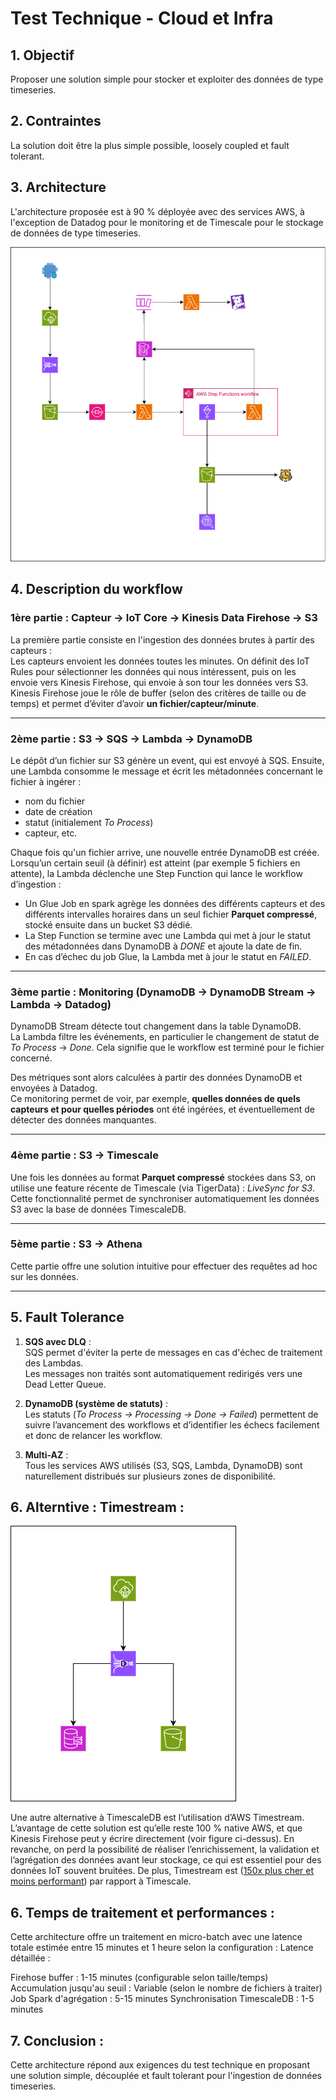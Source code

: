 # Test Technique - Cloud et Infra

## 1. Objectif

Proposer une solution simple pour stocker et exploiter des données de type timeseries.

## 2. Contraintes

La solution doit être la plus simple possible, loosely coupled et fault tolerant.

## 3. Architecture

L'architecture proposée est à 90 % déployée avec des services AWS, à l'exception de Datadog pour le monitoring et de Timescale pour le stockage de données de type timeseries.  

![Architecture](Architecture.png)

## 4. Description du workflow

### 1ère partie : Capteur → IoT Core → Kinesis Data Firehose → S3

La première partie consiste en l'ingestion des données brutes à partir des capteurs :  
Les capteurs envoient les données toutes les minutes. On définit des IoT Rules pour sélectionner les données qui nous intéressent, puis on les envoie vers Kinesis Firehose, qui envoie à son tour les données vers S3.  
Kinesis Firehose joue le rôle de buffer (selon des critères de taille ou de temps) et permet d’éviter d’avoir **un fichier/capteur/minute**.

---

### 2ème partie : S3 → SQS → Lambda → DynamoDB

Le dépôt d’un fichier sur S3 génère un event, qui est envoyé à SQS. Ensuite, une Lambda consomme le message et écrit les métadonnées concernant le fichier à ingérer :  
- nom du fichier  
- date de création  
- statut (initialement *To Process*)  
- capteur, etc.  

Chaque fois qu'un fichier arrive, une nouvelle entrée DynamoDB est créée.  
Lorsqu’un certain seuil (à définir) est atteint (par exemple 5 fichiers en attente), la Lambda déclenche une Step Function qui lance le workflow d’ingestion :  

- Un Glue Job en spark agrège les données des différents capteurs et des différents intervalles horaires dans un seul fichier **Parquet compressé**, stocké ensuite dans un bucket S3 dédié.  
- La Step Function se termine avec une Lambda qui met à jour le statut des métadonnées dans DynamoDB à *DONE* et ajoute la date de fin.  
- En cas d’échec du job Glue, la Lambda met à jour le statut en *FAILED*.  


---

### 3ème partie : Monitoring (DynamoDB → DynamoDB Stream → Lambda → Datadog)

DynamoDB Stream détecte tout changement dans la table DynamoDB.  
La Lambda filtre les événements, en particulier le changement de statut de *To Process* → *Done*. Cela signifie que le workflow est terminé pour le fichier concerné.  

Des métriques sont alors calculées à partir des données DynamoDB et envoyées à Datadog.  
Ce monitoring permet de voir, par exemple, **quelles données de quels capteurs et pour quelles périodes** ont été ingérées, et éventuellement de détecter des données manquantes.

---

### 4ème partie : S3 → Timescale

Une fois les données au format **Parquet compressé** stockées dans S3, on utilise une feature récente de Timescale (via TigerData) : *LiveSync for S3*.  
Cette fonctionnalité permet de synchroniser automatiquement les données S3 avec la base de données TimescaleDB.

---

### 5ème partie : S3 → Athena

Cette partie offre une solution intuitive pour effectuer des requêtes ad hoc sur les données.

---

## 5. Fault Tolerance

1. **SQS avec DLQ** :  
   SQS permet d'éviter la perte de messages en cas d'échec de traitement des Lambdas.  
   Les messages non traités sont automatiquement redirigés vers une Dead Letter Queue.

2. **DynamoDB (système de statuts)** :  
   Les statuts (*To Process → Processing → Done → Failed*) permettent de suivre l’avancement des workflows et d’identifier les échecs facilement et donc de relancer les workflow.

3. **Multi-AZ** :  
   Tous les services AWS utilisés (S3, SQS, Lambda, DynamoDB) sont naturellement distribués sur plusieurs zones de disponibilité.

## 6. Alterntive : Timestream :

![Architecture](Alternative_Architecture.png)


Une autre alternative à TimescaleDB est l’utilisation d’AWS Timestream. L’avantage de cette solution est qu’elle reste 100 % native AWS, et que Kinesis Firehose peut y écrire directement (voir figure ci-dessus). En revanche, on perd la possibilité de réaliser l’enrichissement, la validation et l’agrégation des données avant leur stockage, ce qui est essentiel pour des données IoT souvent bruitées. De plus, Timestream est ([150x plus cher et moins performant](https://www.tigerdata.com/blog/timescaledb-vs-amazon-timestream-6000x-higher-inserts-175x-faster-queries-220x-cheaper#about-timescaledb-and-amazon-timestream)) par rapport à Timescale.


## 6. Temps de traitement et performances :
Cette architecture offre un traitement en micro-batch avec une latence totale estimée entre 15 minutes et 1 heure selon la configuration :
Latence détaillée :

Firehose buffer : 1-15 minutes (configurable selon taille/temps)
Accumulation jusqu'au seuil : Variable (selon le nombre de fichiers à traiter)
Job Spark d'agrégation : 5-15 minutes
Synchronisation TimescaleDB : 1-5 minutes

##  7. Conclusion :
Cette architecture répond aux exigences du test technique en proposant une solution simple, découplée et fault tolerant pour l'ingestion de données timeseries.
